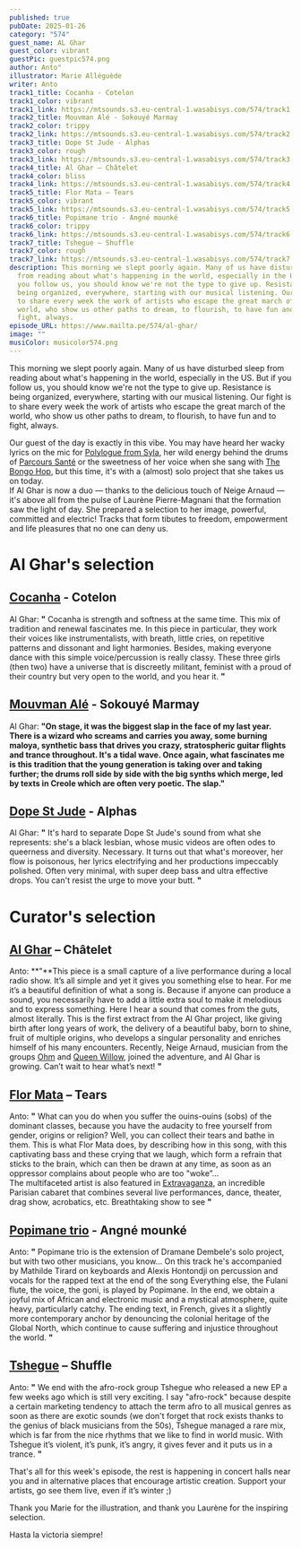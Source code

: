 ```yaml
---
published: true
pubDate: 2025-01-26
category: "574"
guest_name: AL Ghar
guest_color: vibrant
guestPic: guestpic574.png
author: Anto"
illustrator: Marie Alléguède
writer: Anto
track1_title: Cocanha - Cotelon
track1_color: vibrant
track1_link: https://mtsounds.s3.eu-central-1.wasabisys.com/574/track1.mp3
track2_title: Mouvman Alé - Sokouyé Marmay
track2_color: trippy
track2_link: https://mtsounds.s3.eu-central-1.wasabisys.com/574/track2.mp3
track3_title: Dope St Jude - Alphas
track3_color: rough
track3_link: https://mtsounds.s3.eu-central-1.wasabisys.com/574/track3.mp3
track4_title: Al Ghar – Châtelet
track4_color: bliss
track4_link: https://mtsounds.s3.eu-central-1.wasabisys.com/574/track4.mp3
track5_title: Flor Mata – Tears
track5_color: vibrant
track5_link: https://mtsounds.s3.eu-central-1.wasabisys.com/574/track5.mp3
track6_title: Popimane trio - Angné mounké
track6_color: trippy
track6_link: https://mtsounds.s3.eu-central-1.wasabisys.com/574/track6.mp3
track7_title: Tshegue – Shuffle
track7_color: rough
track7_link: https://mtsounds.s3.eu-central-1.wasabisys.com/574/track7.mp3
description: This morning we slept poorly again. Many of us have disturbed sleep
  from reading about what's happening in the world, especially in the US. But if
  you follow us, you should know we're not the type to give up. Resistance is
  being organized, everywhere, starting with our musical listening. Our fight is
  to share every week the work of artists who escape the great march of the
  world, who show us other paths to dream, to flourish, to have fun and to
  fight, always.
episode_URL: https://www.mailta.pe/574/al-ghar/
image: ""
musiColor: musicolor574.png
---
```

This morning we slept poorly again. Many of us have disturbed sleep
from reading about what's happening in the world, especially in the
US. But if you follow us, you should know we're not the type to give
up. Resistance is being organized, everywhere, starting with our
musical listening. Our fight is to share every week the work of
artists who escape the great march of the world, who show us other
paths to dream, to flourish, to have fun and to fight, always.



Our guest of the day
is exactly in this vibe. You may have heard her wacky lyrics on the
mic for [Polylogue from Syla](https://www.takeiteasyagency.com/labelartist/polylogue-from-sila/), her wild energy behind the drums of
[Parcours Santé](https://soundcloud.com/parcours-sante/sets/compte-commun?ref=clipboard&p=i&c=1&si=EC96AE4610CE4EE5A58789C7D77A53F5&utm_source=clipboard&utm_medium=text&utm_campaign=social_sharing) or the sweetness of her voice when she sang with [The
Bongo Hop](https://thebongohop.bandcamp.com/music), but this time, it's with a (almost) solo project that she
takes us on today.\
If Al Ghar is now a
duo — thanks to the delicious touch of Neige Arnaud — it's above
all from the pulse of Laurène Pierre-Magnani that the formation saw
the light of day. She prepared a selection to her image, powerful,
committed and electric! Tracks that form tibutes to freedom,
empowerment and life pleasures that no one can deny us.

# Al Ghar's selection

## [Cocanha](https://cocanha.bandcamp.com/) - Cotelon

 
Al Ghar: **"** Cocanha is strength and softness at the same time. This mix of
tradition and renewal fascinates me. In this piece in particular,
they work their voices like instrumentalists, with breath, little
cries, on repetitive patterns and dissonant and light harmonies.
Besides, making everyone dance with this simple voice/percussion is
really classy. These three girls (then two) have a universe that is
discreetly militant, feminist with a proud of their country but very
open to the world, and you hear it. **"** 

## [Mouvman Alé](https://mouvman-ale.bandcamp.com/) - Sokouyé Marmay

Al Ghar: **"**On stage, it was the biggest slap in the face of my last year. There is a wizard who screams and carries you away, some burning maloya, synthetic bass that drives you crazy, stratospheric guitar flights and trance throughout. It's a tidal wave. Once again, what fascinates me is this tradition that the young generation is taking over and taking further; the drums roll side by side with the big synths which merge, led by texts in Creole which are often very poetic. The slap.**"** 

## [Dope St Jude](https://www.dopesaintjude.com/) - Alphas

 Al Ghar: **"** It's hard to separate Dope St Jude's sound from what she represents: she's a black lesbian, whose music videos are often odes to queerness and diversity. Necessary. It turns out that what's moreover, her flow is poisonous, her lyrics electrifying and her productions impeccably polished. Often very minimal, with super deep bass and ultra effective drops. You can't resist the urge to move your butt. **"** 

# Curator's selection

## [Al Ghar](https://www.alghar-musique.com/) – Châtelet

 Anto: **"**This piece is a small capture of a live performance during a local radio show. It’s all simple and yet it gives you something else to hear. For me it’s a beautiful definition of what a song is. Because if anyone can produce a sound, you necessarily have to add a little extra soul to make it melodious and to express something. Here I hear a sound that comes from the guts, almost literally. This is the first extract from the Al Ghar project, like giving birth after long years of work, the delivery of a beautiful baby, born to shine, fruit of multiple origins, who develops a singular personality and enriches himself of his many encounters. Recently, Neige Arnaud, musician from the groups [Ohm](https://ohmelectricpowertrio.bandcamp.com/) and [Queen Willow](https://linktw.in/GXquqC), joined the adventure, and Al Ghar is growing. Can’t wait to hear what’s next! **"** 

## [Flor Mata](https://flormata.bandcamp.com/music) – Tears

 Anto: **"** What can you do when you suffer the ouins-ouins (sobs) of the dominant classes, because you have the audacity to free yourself from gender, origins or religion? Well, you can collect their tears and bathe in them. This is what Flor Mata does, by describing how in this song, with this captivating bass and these crying that we laugh, which form a refrain that sticks to the brain, which can then be drawn at any time, as soon as an oppressor complains about people who are too "woke”...\
The multifaceted artist is also featured in [Extravaganza](https://www.instagram.com/extravaganzaparis/), an incredible Parisian cabaret that combines several live performances, dance, theater, drag show, acrobatics, etc. Breathtaking show to see **"** 

## [Popimane trio](https://popimane.bandcamp.com/music) - Angné mounké

 Anto: **"** Popimane trio is the extension of Dramane Dembele's solo project, but with two other musicians, you know... On this track he's accompanied by Mathilde Tirard on keyboards and Alexis Hontondji on percussion and vocals for the rapped text at the end of the song Everything else, the Fulani flute, the voice, the goni, is played by Popimane. In the end, we obtain a joyful mix of African and electronic music and a mystical atmosphere, quite heavy, particularly catchy. The ending text, in French, gives it a slightly more contemporary anchor by denouncing the colonial heritage of the Global North, which continue to cause suffering and injustice throughout the world.  **"** 

## [Tshegue](https://www.instagram.com/tshegue_official/) – Shuffle

 Anto: **"** We end with the afro-rock group Tshegue who released a new EP a few weeks ago which is still very exciting. I say "afro-rock" because despite a certain marketing tendency to attach the term afro to all musical genres as soon as there are exotic sounds (we don't forget that rock exists thanks to the genius of black musicians from the 50s), Tshegue managed a rare mix, which is far from the nice rhythms that we like to find in world music. With Tshegue it’s violent, it’s punk, it’s angry, it gives fever and it puts us in a trance.  **"** 

That's all for this week's episode, the rest is happening in concert halls near you and in alternative places that encourage artistic creation. Support your artists, go see them live, even if it’s winter ;)

Thank you Marie for the illustration, and thank you Laurène for the inspiring selection.

Hasta la victoria siempre!
